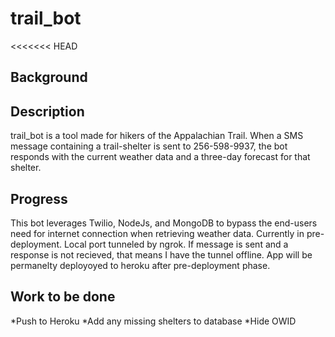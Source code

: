 # trail_bot

<<<<<<< HEAD

## Background


## Description
trail_bot is a tool made for hikers of the Appalachian Trail. When a SMS message containing a trail-shelter is sent to 256-598-9937, the bot responds with the current weather data and a three-day forecast for that shelter.



## Progress
This bot leverages Twilio, NodeJs, and MongoDB to bypass the end-users need for internet connection when retrieving weather data. Currently in pre-deployment. Local port tunneled by ngrok. If message is sent and a response is not recieved, that means I have the tunnel offline. App will be permanelty deployoyed to heroku after pre-deployment phase.


## Work to be done
*Push to Heroku
*Add any missing shelters to database
*Hide OWID